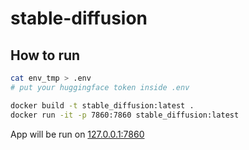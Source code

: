 # stable-diffusion

## How to run
```bash
cat env_tmp > .env
# put your huggingface token inside .env

docker build -t stable_diffusion:latest .
docker run -it -p 7860:7860 stable_diffusion:latest
```
App will be run on [127.0.0.1:7860](http://127.0.0.1:7860)
